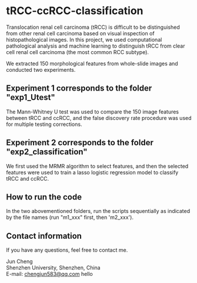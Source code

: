 # tRCC-ccRCC-classification
Translocation renal cell carcinoma (tRCC) is difficult to be distinguished from other renal cell carcinoma based on visual inspection of histopathological images. In this project, we used computational pathological analysis and machine learning to distinguish tRCC from clear cell renal cell carcinoma (the most common RCC subtype).  

We extracted 150 morphological features from whole-slide images and conducted two experiments. 

Experiment 1 corresponds to the folder "exp1_Utest"
---
The Mann-Whitney U test was used to compare the 150 image features between tRCC and ccRCC, and the false discovery rate procedure was used for multiple testing corrections.

Experiment 2 corresponds to the folder "exp2_classification" 
---
We first used the MRMR algorithm to select features, and then the selected features were used to train a lasso logistic regression model to classify tRCC and ccRCC. 

How to run the code
---
In the two abovementioned folders, run the scripts sequentially as indicated by the file names (run "m1_xxx" first, then 'm2_xxx').

Contact information
---
If you have any questions, feel free to contact me.

Jun Cheng<br>
Shenzhen University, Shenzhen, China <br>
E-mail: chengjun583@qq.com
hello


